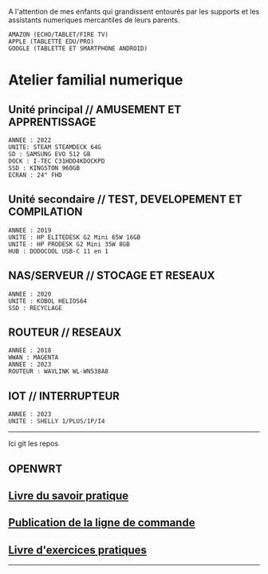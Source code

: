 A l'attention de mes enfants qui grandissent entourés par les supports et les assistants numeriques mercantiles de leurs parents.

    AMAZON (ECHO/TABLET/FIRE TV)
    APPLE (TABLETTE EDU/PRO)
    GOOGLE (TABLETTE ET SMARTPHONE ANDROID)
    
# Atelier familial numerique
## Unité principal // AMUSEMENT ET APPRENTISSAGE
    ANNEE : 2022
    UNITE: STEAM STEAMDECK 64G
    SD : SAMSUNG EVO 512 GB
    DOCK : I-TEC C31HDD4KDOCKPD
    SSD : KINGSTON 960GB
    ECRAN : 24" FHD 

## Unité secondaire // TEST, DEVELOPEMENT ET COMPILATION
    ANNEE : 2019
    UNITE : HP ELITEDESK G2 Mini 65W 16GB
    UNITE : HP PRODESK G2 Mini 35W 8GB
    HUB : DODOCOOL USB-C 11 en 1
  
## NAS/SERVEUR // STOCAGE ET RESEAUX
    ANNEE : 2020
    UNITE : KOBOL HELIOS64 
    SSD : RECYCLAGE

## ROUTEUR  // RESEAUX
    ANNEE : 2018
    WWAN : MAGENTA
    ANNEE : 2023
    ROUTEUR : WAVLINK WL-WN538A8
    
## IOT // INTERRUPTEUR
    ANNEE : 2023
    UNITE : SHELLY 1/PLUS/1P/I4

-------

Ici git les repos

## OPENWRT

## [Livre du savoir pratique](https://github.com/allen-smithee-dev/Le-livre-du-savoir-utile/blob/master/README.md)

## [Publication de la ligne de commande](https://github.com/allen-smithee-dev/Publication-sur-la-ligne-de-commande/blob/master/README-fr.md)

## [Livre d'exercices pratiques](https://github.com/allen-smithee-dev/Le-livre-des-exercices-utiles/blob/master/README.md)


-------
